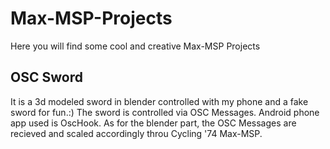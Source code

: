 # Max-MSP-Projects
Here you will find some cool and creative Max-MSP Projects

## OSC Sword
It is a 3d modeled sword in blender controlled with my phone and a fake sword for fun.:)
The sword is controlled via OSC Messages. Android phone app used is OscHook.
As for the blender part, the OSC Messages are recieved and scaled accordingly throu Cycling '74 Max-MSP.

